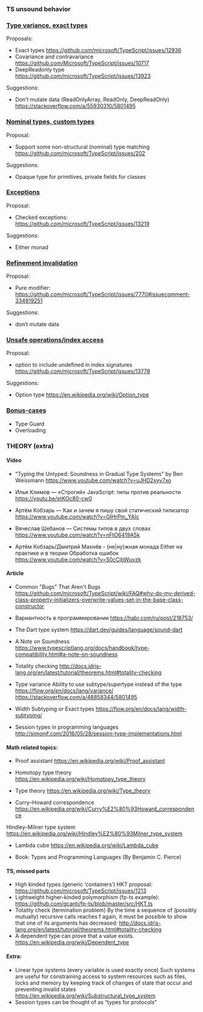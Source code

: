 ### TS unsound behavior

### <a href="./type-variance">Type variance, exact types</a>
Proposals:
- Exact types 
https://github.com/microsoft/TypeScript/issues/12936
- Covariance and contravariance 
https://github.com/Microsoft/TypeScript/issues/10717
- DeepReadonly<T> type
https://github.com/microsoft/TypeScript/issues/13923

Suggestions:
- Don’t mutate data (ReadOnlyArray, ReadOnly, DeepReadOnly)
	https://stackoverflow.com/a/55930310/5801495

### <a href="./nominal-types">Nominal types, custom types</a>
Proposal:
- Support some non-structural (nominal) type matching 
https://github.com/microsoft/TypeScript/issues/202

Suggestions:
- Opaque type for primitives, private fields for classes

### <a href="./exceptions">Exceptions</a>
Proposal:
- Checked exceptions:
		https://github.com/microsoft/TypeScript/issues/13219
		
Suggestions:
- Either monad
    
### <a href="./refinement-invalidation">Refinement invalidation</a>
Proposal:
- Pure modifier: 
https://github.com/microsoft/TypeScript/issues/7770#issuecomment-334919251

Suggestions:
- don’t mutate data

###  <a href="./unsafe-operations">Unsafe operations/index access</a>
Proposal:
- option to include undefined in index signatures
https://github.com/microsoft/TypeScript/issues/13778

Suggestions:
- Option type https://en.wikipedia.org/wiki/Option_type


### <a href="./bonus-cases">Bonus-cases</a>
- Type Guard
- Overloading


### THEORY (extra)
#### Video
- "Typing the Untyped: Soundness in Gradual Type Systems" by Ben Weissmann
https://www.youtube.com/watch?v=uJHD2xyv7xo

- Илья Климов — «Строгий» JavaScript: типы против реальности
https://youtu.be/etKOc80-cw0

- Артём Кобзарь — Как и зачем я пишу свой статический типизатор
https://www.youtube.com/watch?v=GIHrPm_YAIc

- Вячеслав Шебанов — Системы типов в двух словах
https://www.youtube.com/watch?v=nFtO6419A5k

- Артём Кобзарь/Дмитрий Махнёв - (не|ну)жная монада Either на практике и в теории
Обработка ошибок
https://www.youtube.com/watch?v=S0cCjbWuvzk


#### Article
- Common "Bugs" That Aren't Bugs
https://github.com/microsoft/TypeScript/wiki/FAQ#why-do-my-derived-class-property-initializers-overwrite-values-set-in-the-base-class-constructor

- Вариантность в программировании
https://habr.com/ru/post/218753/

- The Dart type system
https://dart.dev/guides/language/sound-dart

- A Note on Soundness
https://www.typescriptlang.org/docs/handbook/type-compatibility.html#a-note-on-soundness

- Totality checking
http://docs.idris-lang.org/en/latest/tutorial/theorems.html#totality-checking

- Type variance
Ability to use subtype/supertype instead of the type
https://flow.org/en/docs/lang/variance/
https://stackoverflow.com/a/48858344/5801495

- Width Subtyping or Exact types
https://flow.org/en/docs/lang/width-subtyping/

- Session types in programming languages
http://simonjf.com/2016/05/28/session-type-implementations.html


#### Math related topics:
- Proof assistant
https://en.wikipedia.org/wiki/Proof_assistant

- Homotopy type theory
https://en.wikipedia.org/wiki/Homotopy_type_theory

- Type theory
https://en.wikipedia.org/wiki/Type_theory

- Curry–Howard correspondence
https://en.wikipedia.org/wiki/Curry%E2%80%93Howard_correspondence

Hindley–Milner type system
https://en.wikipedia.org/wiki/Hindley%E2%80%93Milner_type_system

- Lambda cube
https://en.wikipedia.org/wiki/Lambda_cube

- Book: Types and Programming Languages (By Benjamin C. Pierce)


#### TS, missed parts
- High kinded types (generic ‘containers’)
HKT proposal:
https://github.com/microsoft/TypeScript/issues/1213
- Lightweight higher-kinded polymorphism (fp-ts example):
https://github.com/gcanti/fp-ts/blob/master/src/HKT.ts
- Totality check (termination problem)
	By the time a sequence of (possibly mutually) recursive calls reaches f again, it must be possible to show that one of its arguments has decreased:
	http://docs.idris-lang.org/en/latest/tutorial/theorems.html#totality-checking
- A dependent type can prove that a value exists.
	https://en.wikipedia.org/wiki/Dependent_type

#### Extra:
- Linear type systems (every variable is used exactly once)
	Such systems are useful for constraining access to system resources such as files, locks and memory by keeping track of changes of state that occur and preventing invalid states
https://en.wikipedia.org/wiki/Substructural_type_system
- Session types can be thought of as “types for protocols”
